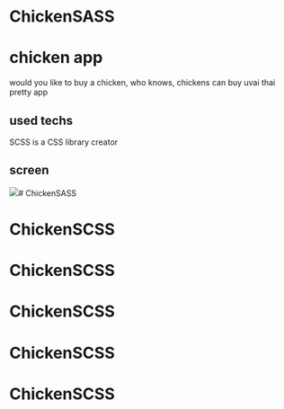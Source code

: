 # ChickenSASS

<h1> chicken app </h1>

would you like to buy a chicken, who knows, chickens can buy uvai thai pretty app

<h2> used techs </h2>

SCSS is a CSS library creator

<h2> screen </h2>

![](screen.gif)# ChickenSASS
# ChickenSCSS
# ChickenSCSS
# ChickenSCSS
# ChickenSCSS
# ChickenSCSS
